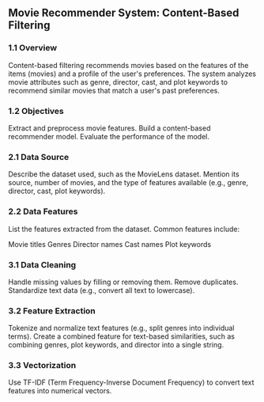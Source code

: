## Movie Recommender System: Content-Based Filtering

### 1.1 Overview
Content-based filtering recommends movies based on the features of the items (movies) and a profile of the user's preferences. The system analyzes movie attributes such as genre, director, cast, and plot keywords to recommend similar movies that match a user's past preferences.

### 1.2 Objectives
Extract and preprocess movie features.
Build a content-based recommender model.
Evaluate the performance of the model.


### 2.1 Data Source
Describe the dataset used, such as the MovieLens dataset. Mention its source, number of movies, and the type of features available (e.g., genre, director, cast, plot keywords).

### 2.2 Data Features
List the features extracted from the dataset. Common features include:

Movie titles
Genres
Director names
Cast names
Plot keywords

### 3.1 Data Cleaning
Handle missing values by filling or removing them.
Remove duplicates.
Standardize text data (e.g., convert all text to lowercase).

### 3.2 Feature Extraction
Tokenize and normalize text features (e.g., split genres into individual terms).
Create a combined feature for text-based similarities, such as combining genres, plot keywords, and director into a single string.

### 3.3 Vectorization
Use TF-IDF (Term Frequency-Inverse Document Frequency) to convert text features into numerical vectors.
